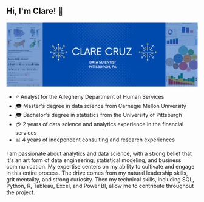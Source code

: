 ## Hi, I'm Clare! :wave:

![](https://github.com/cbrightly1/cbrightly1/blob/main/banner.PNG)

- :star: Analyst for the Allegheny Department of Human Services
- :mortar_board: Master's degree in data science from Carnegie Mellon University
- :mortar_board: Bachelor's degree in statistics from the University of Pittsburgh 
- :credit_card: 2 years of data science and analytics experience in the financial services 
- :bar_chart: 4 years of independent consulting and research experiences 

I am passionate about analytics and data science, with a strong belief that it's an art form of data engineering, statistical modeling, and business communication. My expertise centers on my ability to cultivate and engage in this entire process. The drive comes from my natural leadership skills, grit mentality, and strong curiosity. Then my technical skills, including SQL, Python, R, Tableau, Excel, and Power BI, allow me to contribute throughout the project. 
